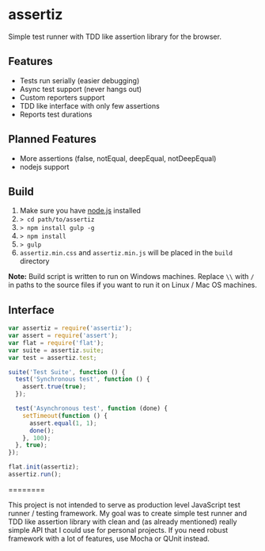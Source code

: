 assertiz
========

Simple test runner with TDD like assertion library for the browser.

## Features
- Tests run serially (easier debugging)
- Async test support (never hangs out)
- Custom reporters support
- TDD like interface with only few assertions
- Reports test durations

## Planned Features
- More assertions (false, notEqual, deepEqual, notDeepEqual)
- nodejs support

## Build
1. Make sure you have [node.js](http://nodejs.org/) installed
2. `> cd path/to/assertiz`
3. `> npm install gulp -g`
4. `> npm install`
5. `> gulp`
6. `assertiz.min.css` and `assertiz.min.js` will be placed in the `build` directory

<strong>Note:</strong> Build script is written to run on Windows machines. Replace `\\` with `/` in paths to the source files if you want to run it on Linux / Mac OS machines.

## Interface
```js
var assertiz = require('assertiz');
var assert = require('assert');
var flat = require('flat');
var suite = assertiz.suite;
var test = assertiz.test;

suite('Test Suite', function () {
  test('Synchronous test', function () {
    assert.true(true);
  });

  test('Asynchronous test', function (done) {
    setTimeout(function () {
      assert.equal(1, 1);
      done();
    }, 100);
  }, true);
});

flat.init(assertiz);
assertiz.run();
```
========

This project is not intended to serve as production level JavaScript test runner / testing framework. My goal was to create simple test runner and TDD like assertion library with clean and (as already mentioned) really simple API that I could use for personal projects. If you need robust framework with a lot of features, use Mocha or QUnit instead.
